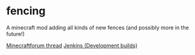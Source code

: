 fencing
=======

A minecraft mod adding all kinds of new fences (and possibly more in the future!)

[Minecraftforum thread](http://www.minecraftforum.net/topic/2258380-fencing/)
[Jenkins (Development builds)](http://willie.dftba.net/jenkins/job/Fencing/)